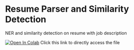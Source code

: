 # Resume Parser and Similarity Detection
NER and similarity detection on resume with job description

[![Open In Colab](https://colab.research.google.com/assets/colab-badge.svg)](https://github.com/raghavrastogi75/Resume-parser-and-similarity-detection/blob/main/Resume_NER_Parsing_1.ipynb) Click this link to directly access the file
